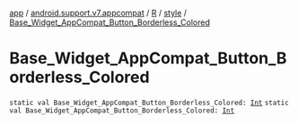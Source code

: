 [app](../../../index.md) / [android.support.v7.appcompat](../../index.md) / [R](../index.md) / [style](index.md) / [Base_Widget_AppCompat_Button_Borderless_Colored](.)

# Base_Widget_AppCompat_Button_Borderless_Colored

`static val Base_Widget_AppCompat_Button_Borderless_Colored: `[`Int`](https://kotlinlang.org/api/latest/jvm/stdlib/kotlin/-int/index.html)
`static val Base_Widget_AppCompat_Button_Borderless_Colored: `[`Int`](https://kotlinlang.org/api/latest/jvm/stdlib/kotlin/-int/index.html)